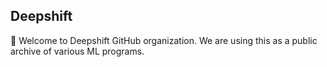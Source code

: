 ## Deepshift

🧙 Welcome to Deepshift GitHub organization. We are using this as a public archive of various ML programs.

